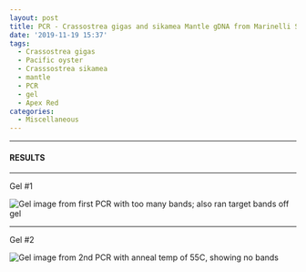 ```yaml
---
layout: post
title: PCR - Crassostrea gigas and sikamea Mantle gDNA from Marinelli Shellfish Company
date: '2019-11-19 15:37'
tags:
  - Crassostrea gigas
  - Pacific oyster
  - Crasssostrea sikamea
  - mantle
  - PCR
  - gel
  - Apex Red
categories:
  - Miscellaneous
---
```




---

#### RESULTS


---

Gel #1

![Gel image from first PCR with too many bands; also ran target bands off gel](https://github.com/RobertsLab/sams-notebook/blob/master/images/20191119_gel_Cgigas_vs_Csikamea-01.jpg?raw=true)

---

Gel #2

![Gel image from 2nd PCR with anneal temp of 55C, showing no bands](https://github.com/RobertsLab/sams-notebook/blob/master/images/20191119_gel_Cgigas_vs_Csikamea-02.jpg?raw=true)
